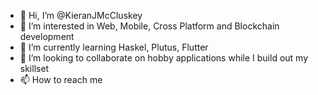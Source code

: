 - 👋 Hi, I’m @KieranJMcCluskey
- 👀 I’m interested in Web, Mobile, Cross Platform and Blockchain development
- 🌱 I’m currently learning Haskel, Plutus, Flutter
- 💞️ I’m looking to collaborate on hobby applications while I build out my skillset
- 📫 How to reach me 

<!---
KieranJMcCluskey/KieranJMcCluskey is a ✨ special ✨ repository because its `README.md` (this file) appears on your GitHub profile.
You can click the Preview link to take a look at your changes.
--->
